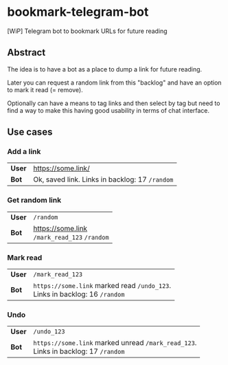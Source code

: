 # bookmark-telegram-bot
[WiP] Telegram bot to bookmark URLs for future reading

## Abstract

The idea is to have a bot as a place to dump a link for future reading.

Later you can request a random link from this "backlog" and have an option to mark it read (= remove).

Optionally can have a means to tag links and then select by tag but need to find a way to make this having good usability in terms of chat interface.

## Use cases

### Add a link
|         |                 |
----------|------------------
**User**  |https://some.link/
**Bot**   | Ok, saved link. Links in backlog: 17 `/random`
          
### Get random link
|         |                 |
----------|------------------
**User**  |`/random`
**Bot**   | https://some.link <BR> `/mark_read_123` `/random` 
          
### Mark read
|         |                 |
----------|------------------
**User**  |`/mark_read_123`
**Bot**   | `https://some.link` marked read `/undo_123`. <BR> Links in backlog: 16 `/random`  

### Undo
|         |                 |
----------|------------------
**User**  |`/undo_123`
**Bot**   | `https://some.link` marked unread `/mark_read_123`. <BR> Links in backlog: 17 `/random` 
